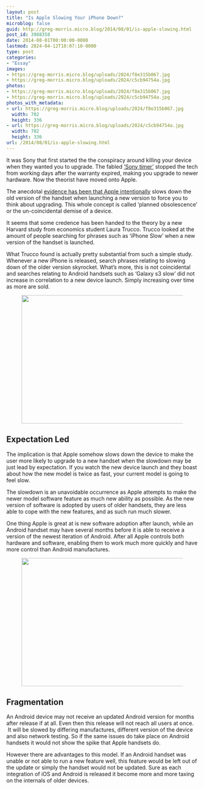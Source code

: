 ```yaml
---
layout: post
title: "Is Apple Slowing Your iPhone Down?"
microblog: false
guid: http://greg-morris.micro.blog/2014/08/01/is-apple-slowing.html
post_id: 3988358
date: 2014-08-01T00:00:00-0000
lastmod: 2024-04-12T10:07:10-0000
type: post
categories:
- "Essay"
images:
- https://greg-morris.micro.blog/uploads/2024/f8e315b067.jpg
- https://greg-morris.micro.blog/uploads/2024/c5cb94754a.jpg
photos:
- https://greg-morris.micro.blog/uploads/2024/f8e315b067.jpg
- https://greg-morris.micro.blog/uploads/2024/c5cb94754a.jpg
photos_with_metadata:
- url: https://greg-morris.micro.blog/uploads/2024/f8e315b067.jpg
  width: 702
  height: 336
- url: https://greg-morris.micro.blog/uploads/2024/c5cb94754a.jpg
  width: 702
  height: 336
url: /2014/08/01/is-apple-slowing.html
---
```

<p>It was Sony that first started the the conspiracy around killing your device when they wanted you to upgrade. The fabled <a href="http://en.wikipedia.org/wiki/Sony_timer">‘Sony timer’</a> stopped the tech from working days after the warranty expired, making you upgrade to newer hardware. Now the theorist have moved onto Apple.</p><p>The anecdotal <a href="http://www.nytimes.com/2014/07/27/upshot/hold-the-phone-a-big-data-conundrum.html?_r=2">evidence has been that Apple intentionally</a> slows down the old version of the handset when launching a new version to force you to think about upgrading. This whole concept is called ‘planned obsolescence’ or the un-coincidental demise of a device.</p><p>It seems that some credence has been handed to the theory by a new Harvard study from economics student Laura Trucco. Trucco looked at the amount of people searching for phrases such as ‘iPhone Slow’ when a new version of the handset is launched.</p><p>What Trucco found is actually pretty substantial from such a simple study. Whenever a new iPhone is released, search phrases relating to slowing down of the older version skyrocket. What’s more, this is not coincidental and searches relating to Android handsets such as ‘Galaxy s3 slow’ did not increase in correlation to a new device launch. Simply increasing over time as more are sold.</p><figure class="kg-card kg-image-card"><img src="uploads/2024/f8e315b067.jpg" class="kg-image" alt loading="lazy" width="702" height="336" /></figure><h2 id="expectation-led"><strong>Expectation Led</strong></h2><p>The implication is that Apple somehow slows down the device to make the user more likely to upgrade to a new handset when the slowdown may be just lead by expectation. If you watch the new device launch and they boast about how the new model is twice as fast, your current model is going to feel slow.</p><p>The slowdown is an unavoidable occurrence as Apple attempts to make the newer model software feature as much new ability as possible. As the new version of software is adopted by users of older handsets, they are less able to cope with the new features, and as such run much slower.</p><p>One thing Apple is great at is new software adoption after launch, while an Android handset may have several months before it is able to receive a version of the newest iteration of Android. After all Apple controls both hardware and software, enabling them to work much more quickly and have more control than Android manufactures.</p><figure class="kg-card kg-image-card"><img src="uploads/2024/c5cb94754a.jpg" class="kg-image" alt loading="lazy" width="702" height="336" /></figure><h2 id="fragmentation"><strong>Fragmentation</strong></h2><p>An Android device may not receive an updated Android version for months after release if at all. Even then this release will not reach all users at once.  It will be slowed by differing manufactures, different version of the device and also network testing. So if the same issues do take place on Android handsets it would not show the spike that Apple handsets do.</p><p>However there are advantages to this model. If an Android handset was unable or not able to run a new feature well, this feature would be left out of the update or simply the handset would not be updated. Sure as each integration of iOS and Android is released it become more and more taxing on the internals of older devices.</p>

